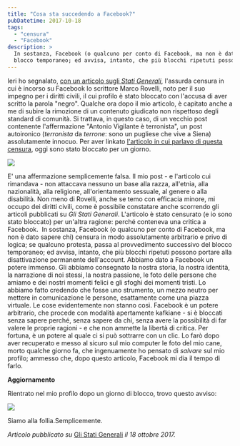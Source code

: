 ```yaml
---
title: "Cosa sta succedendo a Facebook?"
pubDatetime: 2017-10-18
tags: 
  - "censura"
  - "Facebook"
description: >
  In sostanza, Facebook (o qualcuno per conto di Facebook, ma non è dato sapere chi) censura in modo assolutamente arbitrario e privo di logica; se qualcuno protesta, passa al provvedimento successivo del 
  blocco temporaneo; ed avvisa, intanto, che più blocchi ripetuti possono portare alla disattivazione permanente dell'account.
---
```


Ieri ho segnalato, [con un articolo sugli _Stati Generali_](http://www.glistatigenerali.com/diritti-umani/facebook-censura-marco-rovelli/), l'assurda censura in cui è incorso su Facebook lo scrittore Marco Rovelli, noto per il suo impegno per i diritti civili, il cui profilo è stato bloccato con l'accusa di aver scritto la parola "negro". Qualche ora dopo il mio articolo, è capitato anche a me di subire la rimozione di un contenuto giudicato non rispettoso degli standard di comunità. Si trattava, in questo caso, di un vecchio post contenente l'affermazione "Antonio Vigilante è terronista", un post autoironico (_terronista_ da _terrone_: sono un pugliese che vive a Siena) assolutamente innocuo. Per aver linkato [l'articolo in cui parlavo di questa censura](http://www.glistatigenerali.com/costumi-sociali/sono-un-terronista-e-facebook-mi-censura/), oggi sono stato bloccato per un giorno.  

![](/images/face_censura.jpg)
  
E' una affermazione semplicemente falsa. Il mio post - e l'articolo cui rimandava - non attaccava nessuno un base alla razza, all'etnia, alla nazionalità, alla religione, all'orientamento sessuale, al genere o alla disabilità. Non meno di Rovelli, anche se temo con efficacia minore, mi occupo dei diritti civili, come è possibile constatare anche scorrendo gli articoli pubblicati su _Gli Stati Generali_. L'articolo è stato censurato (e io sono stato bloccato) per un'altra ragione: perché conteneva una critica a Facebook.  In sostanza, Facebook (o qualcuno per conto di Facebook, ma non è dato sapere chi) censura in modo assolutamente arbitrario e privo di logica; se qualcuno protesta, passa al provvedimento successivo del blocco temporaneo; ed avvisa, intanto, che più blocchi ripetuti possono portare alla disattivazione permanente dell'account. Abbiamo dato a Facebook un potere immenso. Gli abbiamo consegnato la nostra storia, la nostra identità, la narrazione di noi stessi, la nostra passione, le foto delle persone che amiamo e dei nostri momenti felici e gli sfoghi dei momenti tristi. Lo abbiamo fatto credendo che fosse uno strumento, un mezzo neutro per mettere in comunicazione le persone, esattamente come una piazza virtuale. Le cose evidentemente non stanno così. Facebook è un potere arbitrario, che procede con modalità apertamente kafkiane - si è bloccati senza sapere perché, senza sapere da chi, senza avere la possibilità di far valere le proprie ragioni - e che non ammette la libertà di critica. Per fortuna, è un potere al quale ci si può sottrarre con un clic. Lo farò dopo aver recuperato e messo al sicuro sul mio computer le foto del mio cane, morto qualche giorno fa, che ingenuamente ho pensato di _salvare_ sul mio profilo; ammesso che, dopo questo articolo, Facebook mi dia il tempo di farlo.  
  
**Aggiornamento**  
  
Rientrato nel mio profilo dopo un giorno di blocco, trovo questo avviso:  

![](/images/cens2.jpg)

Siamo alla follia.Semplicemente.  

_Articolo pubblicato su_ [Gli Stati Generali](http://www.glistatigenerali.com/diritti-umani/cosa-sta-succedendo-a-facebook/) _il 18 ottobre 2017._
